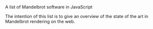 A list of Mandelbrot software in JavaScript

The intention of this list is to give an overview of the state of the art in Mandelbrot rendering on the web.
